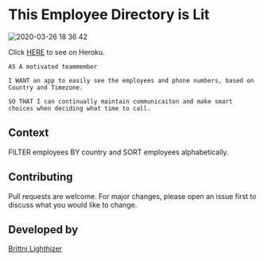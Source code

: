 # This Employee Directory is Lit


![2020-03-26 18 36 42](https://user-images.githubusercontent.com/46901242/77706601-dbb0eb00-6f90-11ea-9bde-b101d0b659d2.gif)

Click [HERE](https://limitless-garden-29965.herokuapp.com/) to see on Heroku.


```
AS A motivated teammember

I WANT an app to easily see the employees and phone numbers, based on Country and Timezone.

SO THAT I can continually maintain communicaiton and make smart choices when deciding what time to call.
```

## Context
FILTER employees BY country and SORT employees alphabetically.


## Contributing
Pull requests are welcome. For major changes, please open an issue first to discuss what you would like to change.


## Developed by
 [Brittni Lighthizer](https://github.com/brittnilighthizer)

